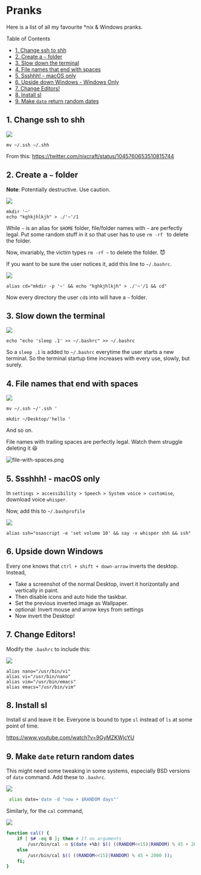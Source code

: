 # Pranks
Here is a list of all my favourite \*nix & Windows pranks.

Table of Contents
- [1. Change ssh to shh](#1-change-ssh-to-shh)
- [2. Create a `~` folder](#2-create-a--folder)
- [3. Slow down the terminal](#3-slow-down-the-terminal)
- [4. File names that end with spaces](#4-file-names-that-end-with-spaces)
- [5. Ssshhh! - macOS only](#5-ssshhh---macos-only)
- [6. Upside down Windows - Windows Only](#6-upside-down-windows)
- [7. Change Editors!](#7-change-editors)
- [8. Install sl](#8-install-sl)
- [9. Make `date` return random dates](#9-make-date-return-random-dates)

## 1. Change ssh to shh
<!-- ![mv ~/.ssh ~/.shh](./img/1.png) -->
![](./img/whitepng/1.png) 
```
mv ~/.ssh ~/.shh
```
From this: https://twitter.com/nixcraft/status/1045760653510815744

## 2. Create a `~` folder
**Note**: Potentially destructive. Use caution.
<!-- ![mkdir '~' && echo "kghkjhlkjh" > ./'~'/1](./img/2.1.png) -->
![](./img/whitepng/2.1.png) 

```
mkdir '~'
echo "kghkjhlkjh" > ./'~'/1
```
While `~` is an alias for `$HOME` folder, file/folder names with `~` are perfectly legal. Put some random stuff in it so that user has to use `rm -rf ` to delete the folder.

Now, invariably, the victim types `rm -rf ~` to delete the folder. :smiling_imp:

If you want to be sure the user notices it, add this line to `~/.bashrc`.  

<!-- ![](./img/2.2.png) -->
![](./img/whitepng/2.2.png) 

```
alias cd="mkdir -p '~' && echo "kghkjhlkjh" > ./'~'/1 && cd"
```
Now every directory the user `cd`s into will have a `~` folder.

## 3. Slow down the terminal

![](./img/whitepng/3.png) 
<!-- ![](./img/3.png) -->

```
echo "echo 'sleep .1' >> ~/.bashrc" >> ~/.bashrc
```

So a `sleep .1` is added to `~/.bashrc` everytime the user starts a new terminal. So the terminal startup time increases with every use, slowly, but surely.

## 4. File names that end with spaces

![](./img/whitepng/4.png) 
<!-- ![](./img/4.png) -->

```
mv ~/.ssh ~/'.ssh '
```
```
mkdir ~/Desktop/'hello '
```
And so on.

File names with trailing spaces are perfectly legal. Watch them struggle deleting it :laughing:

![file-with-spaces.png](./img/file-with-spaces.png)

## 5. Ssshhh! - macOS only

In `settings > accessibility > Speech > System voice > customise`, download voice `whisper`.  

Now, add this to `~/.bashprofile`

![](./img/whitepng/5.png)  
<!-- ![](./img/5.png)   -->

```
alias ssh="osascript -e 'set volume 10' && say -v whisper shh && ssh"
```

## 6. Upside down Windows

Every one knows that `ctrl + shift + down-arrow` inverts the desktop. Instead, 

* Take a screenshot of the normal Desktop, invert it horizontally and vertically in paint. 
* Then disable icons and auto hide the taskbar.
* Set the previous inverted image as Wallpaper.
* optional: Invert mouse and arrow keys from settings
* Now invert the Desktop!

## 7. Change Editors!

Modify the `.bashrc` to include this:  

![](./img/whitepng/7.png)  

```
alias nano="/usr/bin/vi"
alias vi="/usr/bin/nano"
alias vim="/usr/bin/emacs"
alias emacs="/usr/bin/vim"
```

## 8. Install sl

Install sl and leave it be. Everyone is bound to type `sl` instead of `ls` at some point of time.

https://www.youtube.com/watch?v=9GyMZKWjcYU

## 9. Make `date` return random dates

This might need some tweaking in some systems, especially BSD versions of `date` command.  Add these to `.bashrc`.

![](./img/whitepng/9.1.png)  

``` sh
 alias date='date -d "now + $RANDOM days"'
```

Similarly, for the `cal` command,

![](./img/whitepng/9.2.png)  

``` sh
function cal() {
    if [ $# -eq 0 ]; then # If no arguments
        /usr/bin/cal -m $(date +%b) $(( ((RANDOM<<15)|RANDOM) % 45 + 2000 ));
    else
        /usr/bin/cal $(( ((RANDOM<<15)|RANDOM) % 45 + 2000 ));
    fi;
}
```
